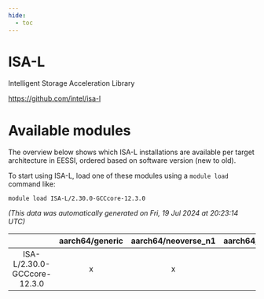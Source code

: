 ```yaml
---
hide:
  - toc
---
```


ISA-L
=====


Intelligent Storage Acceleration Library

https://github.com/intel/isa-l
# Available modules


The overview below shows which ISA-L installations are available per target architecture in EESSI, ordered based on software version (new to old).

To start using ISA-L, load one of these modules using a `module load` command like:

```shell
module load ISA-L/2.30.0-GCCcore-12.3.0
```

*(This data was automatically generated on Fri, 19 Jul 2024 at 20:23:14 UTC)*  

| |aarch64/generic|aarch64/neoverse_n1|aarch64/neoverse_v1|x86_64/generic|x86_64/amd/zen2|x86_64/amd/zen3|x86_64/intel/haswell|x86_64/intel/skylake_avx512|
| :---: | :---: | :---: | :---: | :---: | :---: | :---: | :---: | :---: |
|ISA-L/2.30.0-GCCcore-12.3.0|x|x|x|x|x|x|x|x|
